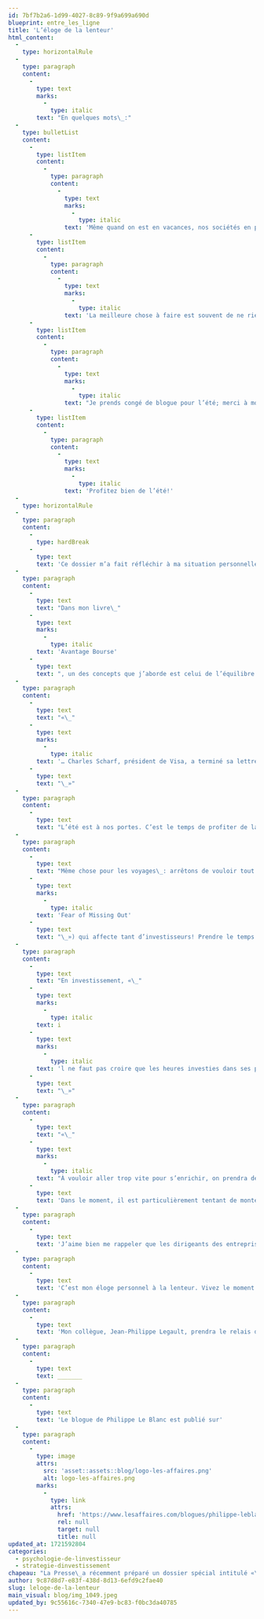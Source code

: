 ```yaml
---
id: 7bf7b2a6-1d99-4027-8c89-9f9a699a690d
blueprint: entre_les_ligne
title: 'L’éloge de la lenteur'
html_content:
  -
    type: horizontalRule
  -
    type: paragraph
    content:
      -
        type: text
        marks:
          -
            type: italic
        text: "En quelques mots\_:"
  -
    type: bulletList
    content:
      -
        type: listItem
        content:
          -
            type: paragraph
            content:
              -
                type: text
                marks:
                  -
                    type: italic
                text: 'Même quand on est en vacances, nos sociétés en portefeuille travaillent pour nous.'
      -
        type: listItem
        content:
          -
            type: paragraph
            content:
              -
                type: text
                marks:
                  -
                    type: italic
                text: 'La meilleure chose à faire est souvent de ne rien faire.'
      -
        type: listItem
        content:
          -
            type: paragraph
            content:
              -
                type: text
                marks:
                  -
                    type: italic
                text: "Je prends congé de blogue pour l’été; merci à mon collègue, Jean-Philippe\_Legault, qui prendra le relais."
      -
        type: listItem
        content:
          -
            type: paragraph
            content:
              -
                type: text
                marks:
                  -
                    type: italic
                text: 'Profitez bien de l’été!'
  -
    type: horizontalRule
  -
    type: paragraph
    content:
      -
        type: hardBreak
      -
        type: text
        text: 'Ce dossier m’a fait réfléchir à ma situation personnelle et au lien qu’on peut faire avec la gestion d’un portefeuille et la gestion d’une entreprise.'
  -
    type: paragraph
    content:
      -
        type: text
        text: "Dans mon livre\_"
      -
        type: text
        marks:
          -
            type: italic
        text: 'Avantage Bourse'
      -
        type: text
        text: ", un des concepts que j’aborde est celui de l’équilibre. J’y ai repris une citation qui résume bien ma façon de voir les choses\_:"
  -
    type: paragraph
    content:
      -
        type: text
        text: "«\_"
      -
        type: text
        marks:
          -
            type: italic
        text: '… Charles Scharf, président de Visa, a terminé sa lettre aux actionnaires dans le rapport annuel 2016 de la société, avant de tirer sa révérence à titre de dirigeant : “La vie est précieuse, équilibrez ce que vous devez faire avec ce que vous voulez faire.”'
      -
        type: text
        text: "\_»"
  -
    type: paragraph
    content:
      -
        type: text
        text: "L’été est à nos portes. C’est le temps de profiter de la belle température, de notre balcon ou de notre cour.\_J’ai tendance à vouloir travailler sur mon terrain sans relâche, tant que tout n’est pas à mon goût. Souvent, je travaille tellement sur mon terrain que je suis ensuite trop fatigué pour en profiter! Cet été, je veux profiter de ma cour!"
  -
    type: paragraph
    content:
      -
        type: text
        text: "Même chose pour les voyages\_: arrêtons de vouloir tout voir en deux semaines. Prenons le temps de s’arrêter dans un parc, un jardin qui ne figurait pas sur notre itinéraire. À mon prochain voyage, je veux arrêter de courir partout dans le but de ne rien manquer. C’est l’équivalent du concept FOMO («\_"
      -
        type: text
        marks:
          -
            type: italic
        text: 'Fear of Missing Out'
      -
        type: text
        text: "\_») qui affecte tant d’investisseurs! Prendre le temps de vivre comme les Européens, en sirotant un verre sur une terrasse ou en lisant un livre dans un parc."
  -
    type: paragraph
    content:
      -
        type: text
        text: "En investissement, «\_"
      -
        type: text
        marks:
          -
            type: italic
        text: i
      -
        type: text
        marks:
          -
            type: italic
        text: 'l ne faut pas croire que les heures investies dans ses placements se traduisent nécessairement par de meilleurs rendements. C’est contre-intuitif, mais mieux on a effectué son travail dans la sélection de ses titres et la construction de son portefeuille, moins on aura à y consacrer de temps et d’efforts dans le futur, et meilleure sera sa performance à long terme.'
      -
        type: text
        text: "\_»"
  -
    type: paragraph
    content:
      -
        type: text
        text: "«\_"
      -
        type: text
        marks:
          -
            type: italic
        text: "À vouloir aller trop vite pour s’enrichir, on prendra des risques indus et jettera son dévolu sur des titres de sociétés spéculatifs, des mines ou de petites biotechs. En revanche, celui qui ne prend aucun risque, qui se cantonne dans les obligations ou les plus grands “blue chips” obtiendra des rendements inférieurs à la moyenne. »\_"
      -
        type: text
        text: 'Dans le moment, il est particulièrement tentant de monter dans le train de l’IA.'
  -
    type: paragraph
    content:
      -
        type: text
        text: 'J’aime bien me rappeler que les dirigeants des entreprises que nous possédons en portefeuille travaillent chaque jour, sans relâche, pour développer leur entreprise et créer de la valeur. Il est faux de penser qu’on doit être actif et prendre des décisions d’investissement chaque jour pour faire avancer son portefeuille plus vite. Si on a bien choisi ses sociétés et qu’on a bien construit son portefeuille, la meilleure chose à faire est généralement de ne rien faire. Même si on prend des vacances, nos sociétés n’arrêtent pas de travailler pour nous.'
  -
    type: paragraph
    content:
      -
        type: text
        text: 'C’est mon éloge personnel à la lenteur. Vivez le moment présent et profitez pleinement de la belle saison.'
  -
    type: paragraph
    content:
      -
        type: text
        text: 'Mon collègue, Jean-Philippe Legault, prendra le relais du blogue hebdomadaire dès la semaine prochaine. Je serai de retour début septembre. Bon été!'
  -
    type: paragraph
    content:
      -
        type: text
        text: _______
  -
    type: paragraph
    content:
      -
        type: text
        text: 'Le blogue de Philippe Le Blanc est publié sur'
  -
    type: paragraph
    content:
      -
        type: image
        attrs:
          src: 'asset::assets::blog/logo-les-affaires.png'
          alt: logo-les-affaires.png
        marks:
          -
            type: link
            attrs:
              href: 'https://www.lesaffaires.com/blogues/philippe-leblanc/l-eloge-de-la-lenteur/650567'
              rel: null
              target: null
              title: null
updated_at: 1721592804
categories:
  - psychologie-de-linvestisseur
  - strategie-dinvestissement
chapeau: "La Presse\_a récemment préparé un dossier spécial intitulé «\_Ralentir », que j’ai bien apprécié. La plupart des éditorialistes du journal ont écrit un texte entourant ce sujet, chacun y apportant sa perspective."
author: 9c87d8d7-e83f-438d-8d13-6efd9c2fae40
slug: leloge-de-la-lenteur
main_visual: blog/img_1049.jpeg
updated_by: 9c55616c-7340-47e9-bc83-f0bc3da40785
---
```

